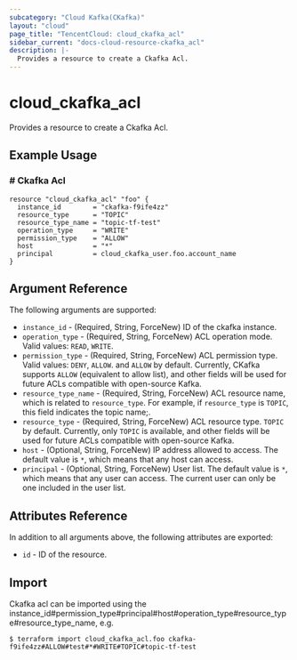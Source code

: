 ```yaml
---
subcategory: "Cloud Kafka(CKafka)"
layout: "cloud"
page_title: "TencentCloud: cloud_ckafka_acl"
sidebar_current: "docs-cloud-resource-ckafka_acl"
description: |-
  Provides a resource to create a Ckafka Acl.
---
```


# cloud_ckafka_acl

Provides a resource to create a Ckafka Acl.

## Example Usage

### # Ckafka Acl

```hcl
resource "cloud_ckafka_acl" "foo" {
  instance_id        = "ckafka-f9ife4zz"
  resource_type      = "TOPIC"
  resource_type_name = "topic-tf-test"
  operation_type     = "WRITE"
  permission_type    = "ALLOW"
  host               = "*"
  principal          = cloud_ckafka_user.foo.account_name
}
```

## Argument Reference

The following arguments are supported:

* `instance_id` - (Required, String, ForceNew) ID of the ckafka instance.
* `operation_type` - (Required, String, ForceNew) ACL operation mode. Valid values: `READ`, `WRITE`.
* `permission_type` - (Required, String, ForceNew) ACL permission type. Valid values: `DENY`, `ALLOW`. and `ALLOW` by default. Currently, CKafka supports `ALLOW` (equivalent to allow list), and other fields will be used for future ACLs compatible with open-source Kafka.
* `resource_type_name` - (Required, String, ForceNew) ACL resource name, which is related to `resource_type`. For example, if `resource_type` is `TOPIC`, this field indicates the topic name;.
* `resource_type` - (Required, String, ForceNew) ACL resource type.  `TOPIC` by default. Currently, only `TOPIC` is available, and other fields will be used for future ACLs compatible with open-source Kafka.
* `host` - (Optional, String, ForceNew) IP address allowed to access. The default value is `*`, which means that any host can access.
* `principal` - (Optional, String, ForceNew) User list. The default value is `*`, which means that any user can access. The current user can only be one included in the user list.

## Attributes Reference

In addition to all arguments above, the following attributes are exported:

* `id` - ID of the resource.



## Import

Ckafka acl can be imported using the instance_id#permission_type#principal#host#operation_type#resource_type#resource_type_name, e.g.

```
$ terraform import cloud_ckafka_acl.foo ckafka-f9ife4zz#ALLOW#test#*#WRITE#TOPIC#topic-tf-test
```

